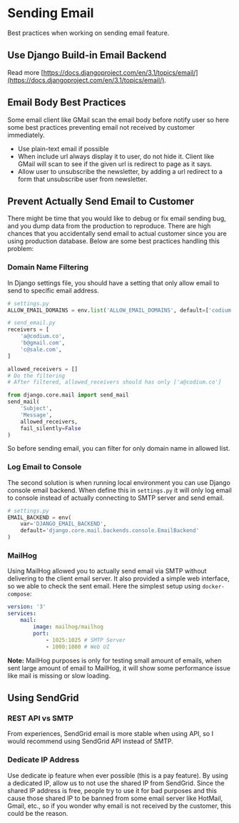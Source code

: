 # Sending Email

Best practices when working on sending email feature.

## Use Django Build-in Email Backend

Read more [https://docs.djangoproject.com/en/3.1/topics/email/](https://docs.djangoproject.com/en/3.1/topics/email/).

## Email Body Best Practices

Some email client like GMail scan the email body before notify user so here some
best practices preventing email not received by customer immediately.

- Use plain-text email if possible
- When include url always display it to user, do not hide it. Client like GMail
will scan to see if the given url is redirect to page as it says.
- Allow user to unsubscribe the newsletter, by adding a url redirect to a form
that unsubscribe user from newsletter.

## Prevent Actually Send Email to Customer

There might be time that you would like to debug or fix email sending bug, and
you dump data from the production to reproduce. There are high chances that you
accidentally send email to actual customer since you are using production
database. Below are some best practices handling this problem:

### Domain Name Filtering

In Django settings file, you should have a setting that only allow email to send
to specific email address.

```python
# settings.py
ALLOW_EMAIL_DOMAINS = env.list('ALLOW_EMAIL_DOMAINS', default=['codium.co'])

# send_email.py
receivers = [
    'a@codium.co',
    'b@gmail.com',
    'c@sale.com',
]

allowed_receivers = []
# Do the filtering
# After filtered, allowed_receivers should has only ['a@codium.co']

from django.core.mail import send_mail
send_mail(
    'Subject',
    'Message',
    allowed_receivers,
    fail_silently=False
)
```

So before sending email, you can filter for only domain name in allowed list.

### Log Email to Console

The second solution is when running local environment you can use Django console
email backend. When define this in `settings.py` it will only log email to
console instead of actually connecting to SMTP server and send email.

```python
# settings.py
EMAIL_BACKEND = env(
    var='DJANGO_EMAIL_BACKEND',
    default='django.core.mail.backends.console.EmailBackend'
)
```

### MailHog

Using MailHog allowed you to actually send email via SMTP without delivering
to the client email server. It also provided a simple web interface, so we able
to check the sent email. Here the simplest setup using `docker-compose`:

```yml
version: '3'
services:
    mail:
        image: mailhog/mailhog
        port:
            - 1025:1025 # SMTP Server
            - 1080:1080 # Web UI
```

**Note:** MailHog purposes is only for testing small amount of emails, when
sent large amount of email to MailHog, it will show some performance issue like
mail is missing or slow loading.

## Using SendGrid

### REST API vs SMTP

From experiences, SendGrid email is more stable when using API, so I would
recommend using SendGrid API instead of SMTP.

### Dedicate IP Address

Use dedicate ip feature when ever possible (this is a pay feature). By using a
dedicated IP, allow us to not use the shared IP from SendGrid. Since the
shared IP address is free, people try to use it for bad purposes and this
cause those shared IP to be banned from some email server like HotMail, Gmail,
etc., so if you wonder why email is not received by the customer,
this could be the reason.
